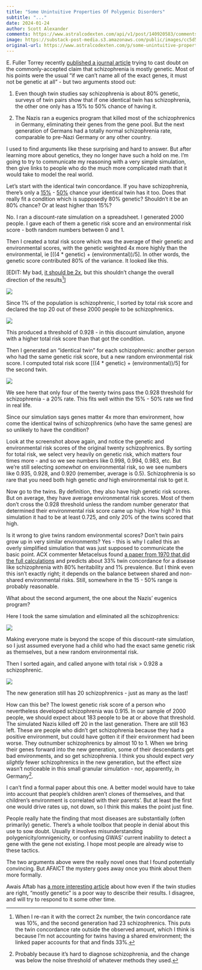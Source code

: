 ```yaml
---
title: "Some Unintuitive Properties Of Polygenic Disorders"
subtitle: "..."
date: 2024-01-24
author: Scott Alexander
comments: https://www.astralcodexten.com/api/v1/post/140920583/comments?&all_comments=true
image: https://substack-post-media.s3.amazonaws.com/public/images/cc5d5df8-1f8e-428f-a23c-eacae1bedc03_828x466.webp
original-url: https://www.astralcodexten.com/p/some-unintuitive-properties-of-polygenic
---
```

E. Fuller Torrey recently [published a journal article](https://www.sciencedirect.com/science/article/abs/pii/S0165178123006418) trying to cast doubt on the commonly-accepted claim that schizophrenia is mostly genetic. Most of his points were the usual “if we can’t name all of the exact genes, it must not be genetic at all” - but two arguments stood out:

  1. Even though twin studies say schizophrenia is about 80% genetic, surveys of twin pairs show that if one identical twin has schizophrenia, the other one only has a 15% to 50% chance of having it.



  2. The Nazis ran a eugenics program that killed most of the schizophrenics in Germany, eliminating their genes from the gene pool. But the next generation of Germans had a totally normal schizophrenia rate, comparable to pre-Nazi Germany or any other country.




I used to find arguments like these surprising and hard to answer. But after learning more about genetics, they no longer have such a hold on me. I’m going to try to communicate my reasoning with a very simple simulation, then give links to people who do the much more complicated math that it would take to model the real world.

Let’s start with the identical twin concordance. If you have schizophrenia, there’s only a [15%](https://www.sciencedirect.com/science/article/abs/pii/S0006322317319054) \- [50%](https://www.ncbi.nlm.nih.gov/pmc/articles/PMC4623659/) chance your identical twin has it too. Does that really fit a condition which is supposedly 80% genetic? Shouldn’t it be an 80% chance? Or at least higher than 15%? 

No. I ran a discount-rate simulation on a spreadsheet. I generated 2000 people. I gave each of them a genetic risk score and an environmental risk score - both random numbers between 0 and 1. 

Then I created a total risk score which was the average of their genetic and environmental scores, with the genetic weighted 4x more highly than the environmental, ie [((4 * genetic) + (environmental))/5]. In other words, the genetic score contributed 80% of the variance. It looked like this. 

[EDIT: My bad, [it should be 2x](/p/some-unintuitive-properties-of-polygenic/comment/48011469), but this shouldn’t change the overall direction of the results[^1]]

[![](https://substackcdn.com/image/fetch/w_1456,c_limit,f_auto,q_auto:good,fl_progressive:steep/https%3A%2F%2Fsubstack-post-media.s3.amazonaws.com%2Fpublic%2Fimages%2F29cdcf9d-5638-44be-8186-cd7750420e75_688x444.png)](https://substackcdn.com/image/fetch/f_auto,q_auto:good,fl_progressive:steep/https%3A%2F%2Fsubstack-post-media.s3.amazonaws.com%2Fpublic%2Fimages%2F29cdcf9d-5638-44be-8186-cd7750420e75_688x444.png)

Since 1% of the population is schizophrenic, I sorted by total risk score and declared the top 20 out of these 2000 people to be schizophrenics.

[![](https://substackcdn.com/image/fetch/w_1456,c_limit,f_auto,q_auto:good,fl_progressive:steep/https%3A%2F%2Fsubstack-post-media.s3.amazonaws.com%2Fpublic%2Fimages%2Fc068b615-a898-404c-94f4-78d9679ea30d_773x445.png)](https://substackcdn.com/image/fetch/f_auto,q_auto:good,fl_progressive:steep/https%3A%2F%2Fsubstack-post-media.s3.amazonaws.com%2Fpublic%2Fimages%2Fc068b615-a898-404c-94f4-78d9679ea30d_773x445.png)

This produced a threshold of 0.928 - in this discount simulation, anyone with a higher total risk score than that got the condition.

Then I generated an “identical twin” for each schizophrenic: another person who had the same genetic risk score, but a new random environmental risk score. I computed total risk score [((4 * genetic) + (environmental))/5] for the second twin.

[![](https://substackcdn.com/image/fetch/w_1456,c_limit,f_auto,q_auto:good,fl_progressive:steep/https%3A%2F%2Fsubstack-post-media.s3.amazonaws.com%2Fpublic%2Fimages%2F5cce7091-6552-4d79-a108-d0bb49f8db63_938x448.png)](https://substackcdn.com/image/fetch/f_auto,q_auto:good,fl_progressive:steep/https%3A%2F%2Fsubstack-post-media.s3.amazonaws.com%2Fpublic%2Fimages%2F5cce7091-6552-4d79-a108-d0bb49f8db63_938x448.png)

We see here that only four of the twenty twins pass the 0.928 threshold for schizophrenia - a 20% rate. This fits well within the 15% - 50% rate we find in real life.

Since our simulation says genes matter 4x more than environment, how come the identical twins of schizophrenics (who have the same genes) are so unlikely to have the condition?

Look at the screenshot above again, and notice the genetic and environmental risk scores of the original twenty schizophrenics. By sorting for total risk, we select very heavily on genetic risk, which matters four times more - and so we see numbers like 0.998, 0.994, 0.983, etc. But we’re still selecting _somewhat_ on environmental risk, so we see numbers like 0.935, 0.928, and 0.920 (remember, average is 0.5). Schizophrenia is so rare that you need both high genetic _and_ high environmental risk to get it.

Now go to the twins. By definition, they also have high genetic risk scores. But on average, they have average environmental risk scores. Most of them don’t cross the 0.928 threshold unless the random number generator that determined their environmental risk score came up high. How high? In this simulation it had to be at least 0.725, and only 20% of the twins scored that high.

Is it wrong to give twins random environmental scores? Don’t twin pairs grow up in very similar environments? Yes - this is why I called this an overly simplified simulation that was just supposed to communicate the basic point. ACX commenter Metacelsus found [a paper from 1970 that did the full calculations](https://genepi.qimr.edu.au/staff/nick_pdf/Classics/1970_Smith_AHG_Dorret.pdf) and predicts about 33% twin concordance for a disease like schizophrenia with 80% heritability and 1% prevalence. But I think even this isn’t exactly right; it depends on the balance between shared and non-shared environmental risks. Still, somewhere in the 15 - 50% range is probably reasonable.

What about the second argument, the one about the Nazis’ eugenics program?

Here I took the same simulation and eliminated all the schizophrenics:

[![](https://substackcdn.com/image/fetch/w_1456,c_limit,f_auto,q_auto:good,fl_progressive:steep/https%3A%2F%2Fsubstack-post-media.s3.amazonaws.com%2Fpublic%2Fimages%2F00feb309-bc8c-49d5-850a-9399ff3c48fa_612x530.png)](https://substackcdn.com/image/fetch/f_auto,q_auto:good,fl_progressive:steep/https%3A%2F%2Fsubstack-post-media.s3.amazonaws.com%2Fpublic%2Fimages%2F00feb309-bc8c-49d5-850a-9399ff3c48fa_612x530.png)

Making everyone mate is beyond the scope of this discount-rate simulation, so I just assumed everyone had a child who had the exact same genetic risk as themselves, but a new random environmental risk. 

Then I sorted again, and called anyone with total risk > 0.928 a schizophrenic.

[![](https://substackcdn.com/image/fetch/w_1456,c_limit,f_auto,q_auto:good,fl_progressive:steep/https%3A%2F%2Fsubstack-post-media.s3.amazonaws.com%2Fpublic%2Fimages%2F3f673cb2-3948-4fbe-ad6b-dd8a6e331782_610x612.png)](https://substackcdn.com/image/fetch/f_auto,q_auto:good,fl_progressive:steep/https%3A%2F%2Fsubstack-post-media.s3.amazonaws.com%2Fpublic%2Fimages%2F3f673cb2-3948-4fbe-ad6b-dd8a6e331782_610x612.png)

The new generation still has 20 schizophrenics - just as many as the last!

How can this be? The lowest genetic risk score of a person who nevertheless developed schizophrenia was 0.915. In our sample of 2000 people, we should expect about 183 people to be at or above that threshold. The simulated Nazis killed off 20 in the last generation. There are still 163 left. These are people who didn’t get schizophrenia because they had a positive environment, but could have gotten it if their environment had been worse. They outnumber schizophrenics by almost 10 to 1. When we bring their genes forward into the new generation, some of their descendants get bad environments, and so get schizophrenia. I think you should expect _very slightly_ fewer schizophrenics in the new generation, but the effect size wasn’t noticeable in this small granular simulation - nor, apparently, in Germany[^2].

I can’t find a formal paper about this one. A better model would have to take into account that people’s children aren’t clones of themselves, and that children’s environment is correlated with their parents’. But at least the first one would drive rates up, not down, so I think this makes the point just fine.

People really hate the finding that most diseases are substantially (often primarily) genetic. There’s a whole toolbox that people in denial about this use to sow doubt. Usually it involves misunderstanding polygenicity/omnigenicity, or confusing GWAS’ current inability to detect a gene with the gene not existing. I hope most people are already wise to these tactics.

The two arguments above were the really novel ones that I found potentially convincing. But AFAlCT the mystery goes away once you think about them more formally.

Awais Aftab has [a more interesting article](https://www.psychiatrymargins.com/p/contextualizing-the-heritability) about how even if the twin studies are right, “mostly genetic” is a poor way to describe their results. I disagree, and will try to respond to it some other time.

[^1]: When I re-ran it with the correct 2x number, the twin concordance rate was 10%, and the second generation had 23 schizophrenics. This puts the twin concordance rate outside the observed amount, which I think is because I’m not accounting for twins having a shared environment; the linked paper accounts for that and finds 33%.

[^2]: Probably because it’s hard to diagnose schizophrenia, and the change was below the noise threshold of whatever methods they used.
